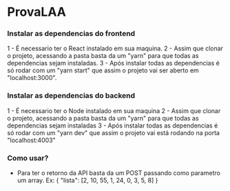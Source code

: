 # ProvaLAA

### Instalar as dependencias do frontend
1 - É necessario ter o React instalado em sua maquina.
2 - Assim que clonar o projeto, acessando a pasta basta da um "yarn" para que todas as dependencias sejam instaladas.
3 - Após instalar todas as dependencias é só rodar com um "yarn start" que assim o projeto vai ser aberto em "localhost:3000".


### Instalar as dependencias do backend
1 - É necessario ter o Node instalado em sua maquina
2 - Assim que clonar o projeto, acessando a pasta basta da um "yarn" para que todas as dependencias sejam instaladas
3 - Após instalar todas as dependencias é só rodar com um "yarn dev" que assim o projeto vai está rodando na porta "localhost:4003"

### Como usar?
- Para ter o retorno da API basta da um POST passando como parametro um array.
Ex: 
{
  "lista": [2, 10, 55, 1, 24, 0, 3, 5, 8]
}